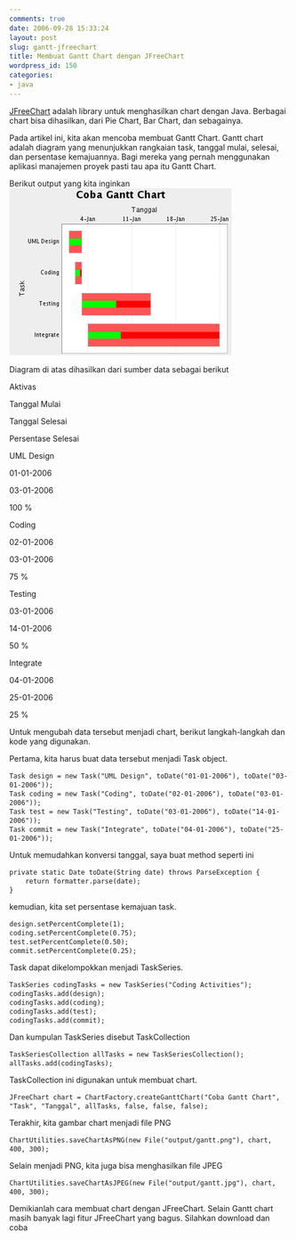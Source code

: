 ```yaml
---
comments: true
date: 2006-09-28 15:33:24
layout: post
slug: gantt-jfreechart
title: Membuat Gantt Chart dengan JFreeChart
wordpress_id: 150
categories:
- java
---
```


[JFreeChart](http://www.jfree.org/jfreechart/ "Homepage JFreeChart") adalah library untuk menghasilkan chart dengan Java. Berbagai chart bisa dihasilkan, dari Pie Chart, Bar Chart, dan sebagainya. 

Pada artikel ini, kita akan mencoba membuat Gantt Chart. Gantt chart adalah diagram yang menunjukkan rangkaian task, tanggal mulai, selesai, dan persentase kemajuannya. Bagi mereka yang pernah menggunakan aplikasi manajemen proyek pasti tau apa itu Gantt Chart. 



Berikut output yang kita inginkan
![Gantt Chart](/images/uploads/2006/09/gantt.png)

Diagram di atas dihasilkan dari sumber data sebagai berikut







  
Aktivas

  
Tanggal Mulai

  
Tanggal Selesai

  
Persentase Selesai






  
UML Design 

  
01-01-2006

  
03-01-2006

  
100 %






  
Coding 

  
02-01-2006

  
03-01-2006

  
75 %






  
Testing 

  
03-01-2006

  
14-01-2006

  
50 %






  
Integrate 

  
04-01-2006

  
25-01-2006

  
25 %





Untuk mengubah data tersebut menjadi chart, berikut langkah-langkah dan kode yang digunakan. 

Pertama, kita harus buat data tersebut menjadi Task object. 

    Task design = new Task("UML Design", toDate("01-01-2006"), toDate("03-01-2006"));
    Task coding = new Task("Coding", toDate("02-01-2006"), toDate("03-01-2006"));
    Task test = new Task("Testing", toDate("03-01-2006"), toDate("14-01-2006"));
    Task commit = new Task("Integrate", toDate("04-01-2006"), toDate("25-01-2006"));

Untuk memudahkan konversi tanggal, saya buat method seperti ini 

    private static Date toDate(String date) throws ParseException {
        return formatter.parse(date);
    }

kemudian, kita set persentase kemajuan task.

    design.setPercentComplete(1);		
    coding.setPercentComplete(0.75);
    test.setPercentComplete(0.50);
    commit.setPercentComplete(0.25);

Task dapat dikelompokkan menjadi TaskSeries. 

    TaskSeries codingTasks = new TaskSeries("Coding Activities");
    codingTasks.add(design);
    codingTasks.add(coding);
    codingTasks.add(test);
    codingTasks.add(commit);

Dan kumpulan TaskSeries disebut TaskCollection

    TaskSeriesCollection allTasks = new TaskSeriesCollection();
    allTasks.add(codingTasks);

TaskCollection ini digunakan untuk membuat chart. 

    JFreeChart chart = ChartFactory.createGanttChart("Coba Gantt Chart", "Task", "Tanggal", allTasks, false, false, false);

Terakhir, kita gambar chart menjadi file PNG

    ChartUtilities.saveChartAsPNG(new File("output/gantt.png"), chart, 400, 300);

Selain menjadi PNG, kita juga bisa menghasilkan file JPEG

    ChartUtilities.saveChartAsJPEG(new File("output/gantt.jpg"), chart, 400, 300);

Demikianlah cara membuat chart dengan JFreeChart. Selain Gantt chart masih banyak lagi fitur JFreeChart yang bagus. Silahkan download dan coba
